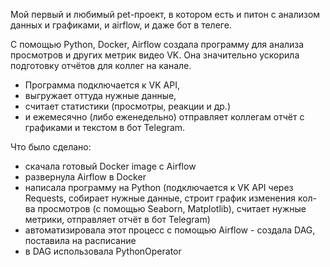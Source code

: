 Мой первый и любимый pet-проект, в котором есть и питон с анализом данных и графиками, и airflow, и даже бот в телеге.

С помощью Python, Docker, Airflow создала программу для анализа просмотров и других метрик видео VK. 
Она значительно ускорила подготовку отчётов для коллег на канале. 

- Программа подключается к VK API,
- выгружает оттуда нужные данные,
- считает статистики (просмотры, реакции и др.)
- и ежемесячно (либо еженедельно) отправляет коллегам отчёт с графиками и текстом в бот Telegram.

Что было сделано:
- скачала готовый Docker image с Airflow
- развернула Airflow в Docker
- написала программу на Python (подключается к VK API через Requests, собирает нужные данные, строит график изменения кол-ва просмотров (c помощью Seaborn, Matplotlib), считает нужные метрики, отправляет отчёт в бот Telegram)
- автоматизировала этот процесс с помощью Airflow - создала DAG, поставила на расписание
- в DAG использовала PythonOperator
